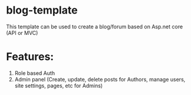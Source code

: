 # blog-template
This template can be used to create a blog/forum based on Asp.net core (API or MVC)
# Features:
1. Role based Auth
2. Admin panel (Create, update, delete posts for Authors, manage users, site settings, pages, etc for Admins)
